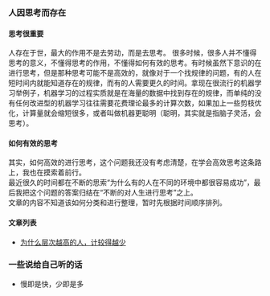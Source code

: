 ### 人因思考而存在
#### 思考很重要
人存在于世，最大的作用不是去劳动，而是去思考。  很多时候，很多人并不懂得思考的意义，不懂得思考的作用，不懂得如何有效的思考。有时候虽然下意识的在进行思考，但是那种思考可能不是高效的，就像对于一个找规律的问题，有的人在短时间内就能知道存在的规律，而有的人需要更久的时间。拿现在很流行的机器学习举例子，机器学习的过程实质就是在海量的数据中找到存在的规律，而单纯的没有任何改进型的机器学习往往需要花费理论最多的计算次数，如果加上一些剪枝优化，计算量就会缩短很多，或者叫做机器更聪明（聪明，其实就是指脑子灵活，会思考）。  

#### 如何有效的思考
其实，如何高效的进行思考，这个问题我还没有考虑清楚，在学会高效思考这条路上，我也在摸索着前行。  
最近很久的时间都在不断的思索“为什么有的人在不同的环境中都很容易成功”，最后我把这个问题的答案归结在“不断的对人生进行思考”之上。  
文章的内容不知道该如何分类和进行整理，暂时先根据时间顺序排列。

#### 文章列表
* [为什么层次越高的人，计较得越少](https://github.com/su526664687/ThinkingAboutLife/blob/master/%E4%B8%BA%E4%BB%80%E4%B9%88%E5%B1%82%E6%AC%A1%E8%B6%8A%E9%AB%98%E7%9A%84%E4%BA%BA%EF%BC%8C%E8%AE%A1%E8%BE%83%E5%BE%97%E8%B6%8A%E5%B0%91.md)

### 一些说给自己听的话
* 慢即是快，少即是多
